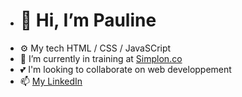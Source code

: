 - <h1>👋 Hi, I’m Pauline</h1>
- ⚙️ My tech HTML / CSS / JavaSCript 
- 🌱 I’m currently in training at <a href="https://simplon.co/">Simplon.co</a>
- 💕 I'm looking to collaborate on web developpement  
- 📫 <a href="https://www.linkedin.com/in/pauline-curt-488a52254/" target="_blank">My LinkedIn </a>

<!---
PaulineCurt/PaulineCurt is a ✨ special ✨ repository because its `README.md` (this file) appears on your GitHub profile.
You can click the Preview link to take a look at your changes.
--->
